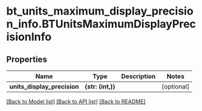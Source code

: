 # bt_units_maximum_display_precision_info.BTUnitsMaximumDisplayPrecisionInfo

## Properties
Name | Type | Description | Notes
------------ | ------------- | ------------- | -------------
**units_display_precision** | **{str: (int,)}** |  | [optional] 

[[Back to Model list]](../README.md#documentation-for-models) [[Back to API list]](../README.md#documentation-for-api-endpoints) [[Back to README]](../README.md)


